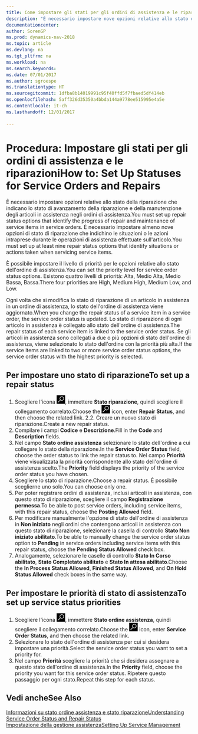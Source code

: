 ```yaml
---
title: Come impostare gli stati per gli ordini di assistenza e le riparazioni
description: "È necessario impostare nove opzioni relative allo stato della riparazione che indicano lo stato di avanzamento della riparazione e della manutenzione degli articoli in assistenza negli ordini di assistenza."
documentationcenter: 
author: SorenGP
ms.prod: dynamics-nav-2018
ms.topic: article
ms.devlang: na
ms.tgt_pltfrm: na
ms.workload: na
ms.search.keywords: 
ms.date: 07/01/2017
ms.author: sgroespe
ms.translationtype: HT
ms.sourcegitcommit: 1dfba8b14019991c95f40ffd5f7fbaed5df414eb
ms.openlocfilehash: 5aff326d35350a4bbda144a9778ee515995e4a5e
ms.contentlocale: it-ch
ms.lasthandoff: 12/01/2017

---
```

# <a name="how-to-set-up-statuses-for-service-orders-and-repairs"></a><span data-ttu-id="99948-103">Procedura: Impostare gli stati per gli ordini di assistenza e le riparazioni</span><span class="sxs-lookup"><span data-stu-id="99948-103">How to: Set Up Statuses for Service Orders and Repairs</span></span>
<span data-ttu-id="99948-104">È necessario impostare opzioni relative allo stato della riparazione che indicano lo stato di avanzamento della riparazione e della manutenzione degli articoli in assistenza negli ordini di assistenza.</span><span class="sxs-lookup"><span data-stu-id="99948-104">You must set up repair status options that identify the progress of repair and maintenance of service items in service orders.</span></span> <span data-ttu-id="99948-105">È necessario impostare almeno nove opzioni di stato di riparazione che indichino le situazioni o le azioni intraprese durante le operazioni di assistenza effettuate sull'articolo.</span><span class="sxs-lookup"><span data-stu-id="99948-105">You must set up at least nine repair status options that identify situations or actions taken when servicing service items.</span></span>  

<span data-ttu-id="99948-106">È possibile impostare il livello di priorità per le opzioni relative allo stato dell'ordine di assistenza.</span><span class="sxs-lookup"><span data-stu-id="99948-106">You can set the priority level for service order status options.</span></span> <span data-ttu-id="99948-107">Esistono quattro livelli di priorità: Alta, Medio Alta, Medio Bassa, Bassa.</span><span class="sxs-lookup"><span data-stu-id="99948-107">There four priorities are High, Medium High, Medium Low, and Low.</span></span>  
  
<span data-ttu-id="99948-108">Ogni volta che si modifica lo stato di riparazione di un articolo in assistenza in un ordine di assistenza, lo stato dell'ordine di assistenza viene aggiornato.</span><span class="sxs-lookup"><span data-stu-id="99948-108">When you change the repair status of a service item in a service order, the service order status is updated.</span></span> <span data-ttu-id="99948-109">Lo stato di riparazione di ogni articolo in assistenza è collegato allo stato dell'ordine di assistenza.</span><span class="sxs-lookup"><span data-stu-id="99948-109">The repair status of each service item is linked to the service order status.</span></span> <span data-ttu-id="99948-110">Se gli articoli in assistenza sono collegati a due o più opzioni di stato dell'ordine di assistenza, viene selezionato lo stato dell'ordine con la priorità più alta.</span><span class="sxs-lookup"><span data-stu-id="99948-110">If the service items are linked to two or more service order status options, the service order status with the highest priority is selected.</span></span>  

## <a name="to-set-up-a-repair-status"></a><span data-ttu-id="99948-111">Per impostare uno stato di riparazione</span><span class="sxs-lookup"><span data-stu-id="99948-111">To set up a repair status</span></span>  
1. <span data-ttu-id="99948-112">Scegliere l'icona ![Cerca pagina o report](media/ui-search/search_small.png "Cerca pagina o report"), immettere **Stato riparazione**, quindi scegliere il collegamento correlato.</span><span class="sxs-lookup"><span data-stu-id="99948-112">Choose the ![Search for Page or Report](media/ui-search/search_small.png "Search for Page or Report icon") icon, enter **Repair Status**, and then choose the related link.</span></span> <span data-ttu-id="99948-113">2.</span><span class="sxs-lookup"><span data-stu-id="99948-113">2.</span></span> <span data-ttu-id="99948-114">Creare un nuovo stato di riparazione.</span><span class="sxs-lookup"><span data-stu-id="99948-114">Create a new repair status.</span></span>  
3. <span data-ttu-id="99948-115">Compilare i campi **Codice** e **Descrizione**.</span><span class="sxs-lookup"><span data-stu-id="99948-115">Fill in the **Code** and **Description** fields.</span></span>  
4. <span data-ttu-id="99948-116">Nel campo **Stato ordine assistenza** selezionare lo stato dell'ordine a cui collegare lo stato della riparazione.</span><span class="sxs-lookup"><span data-stu-id="99948-116">In the **Service Order Status** field, choose the order status to link the repair status to.</span></span> <span data-ttu-id="99948-117">Nel campo **Priorità** viene visualizzata la priorità corrispondente allo stato dell'ordine di assistenza scelto.</span><span class="sxs-lookup"><span data-stu-id="99948-117">The **Priority** field displays the priority of the service order status you have chosen.</span></span>  
5. <span data-ttu-id="99948-118">Scegliere lo stato di riparazione.</span><span class="sxs-lookup"><span data-stu-id="99948-118">Choose a repair status.</span></span> <span data-ttu-id="99948-119">È possibile sceglierne uno solo.</span><span class="sxs-lookup"><span data-stu-id="99948-119">You can choose only one.</span></span>  
6. <span data-ttu-id="99948-120">Per poter registrare ordini di assistenza, inclusi articoli in assistenza, con questo stato di riparazione, scegliere il campo **Registrazione permessa**.</span><span class="sxs-lookup"><span data-stu-id="99948-120">To be able to post service orders, including service items, with this repair status, choose the **Posting Allowed** field.</span></span>  
7. <span data-ttu-id="99948-121">Per modificare manualmente l'opzione di stato dell'ordine di assistenza in **Non iniziato** negli ordini che contengono articoli in assistenza con questo stato di riparazione, selezionare la casella di controllo **Stato Non iniziato abilitato**.</span><span class="sxs-lookup"><span data-stu-id="99948-121">To be able to manually change the service order status option to **Pending** in service orders including service items with this repair status, choose the **Pending Status Allowed** check box.</span></span>  
8. <span data-ttu-id="99948-122">Analogamente, selezionare le caselle di controllo **Stato In Corso abilitato**, **Stato Completato abilitato** e **Stato In attesa abilitato**.</span><span class="sxs-lookup"><span data-stu-id="99948-122">Choose the **In Process Status Allowed**, **Finished Status Allowed**, and **On Hold Status Allowed** check boxes in the same way.</span></span>
  
## <a name="to-set-up-service-status-priorities"></a><span data-ttu-id="99948-123">Per impostare le priorità di stato di assistenza</span><span class="sxs-lookup"><span data-stu-id="99948-123">To set up service status priorities</span></span>  
1. <span data-ttu-id="99948-124">Scegliere l'icona ![Cerca pagina o report](media/ui-search/search_small.png "Cerca pagina o report"), immettere **Stato ordine assistenza**, quindi scegliere il collegamento correlato.</span><span class="sxs-lookup"><span data-stu-id="99948-124">Choose the ![Search for Page or Report](media/ui-search/search_small.png "Search for Page or Report icon") icon, enter **Service Order Status**, and then choose the related link.</span></span>  
2. <span data-ttu-id="99948-125">Selezionare lo stato dell'ordine di assistenza per cui si desidera impostare una priorità.</span><span class="sxs-lookup"><span data-stu-id="99948-125">Select the service order status you want to set a priority for.</span></span>  
3. <span data-ttu-id="99948-126">Nel campo **Priorità** scegliere la priorità che si desidera assegnare a questo stato dell'ordine di assistenza.</span><span class="sxs-lookup"><span data-stu-id="99948-126">In the **Priority** field, choose the priority you want for this service order status.</span></span> <span data-ttu-id="99948-127">Ripetere questo passaggio per ogni stato.</span><span class="sxs-lookup"><span data-stu-id="99948-127">Repeat this step for each status.</span></span>  
  
## <a name="see-also"></a><span data-ttu-id="99948-128">Vedi anche</span><span class="sxs-lookup"><span data-stu-id="99948-128">See Also</span></span>  
[<span data-ttu-id="99948-129">Informazioni su stato ordine assistenza e stato riparazione</span><span class="sxs-lookup"><span data-stu-id="99948-129">Understanding Service Order Status and Repair Status</span></span>]()  
[<span data-ttu-id="99948-130">Impostazione della gestione assistenza</span><span class="sxs-lookup"><span data-stu-id="99948-130">Setting Up Service Management</span></span>](service-setup-service.md)  

